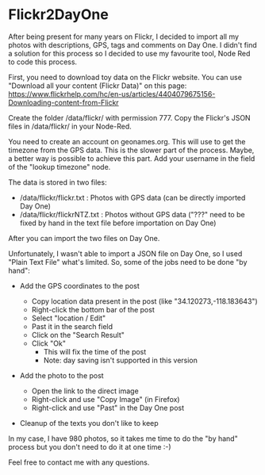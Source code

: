 # Flickr2DayOne

After being present for many years on Flickr, I decided to import all my photos with descriptions, GPS, tags and comments on Day One.
I didn't find a solution for this process so I decided to use my favourite tool, Node Red to code this process.

First, you need to download toy data on the Flickr website. You can use "Download all your content (Flickr Data)" on this page: 
https://www.flickrhelp.com/hc/en-us/articles/4404079675156-Downloading-content-from-Flickr 

Create the folder /data/flickr/ with permission 777.
Copy the Flickr's JSON files in /data/flickr/ in your Node-Red.

You need to create an account on geonames.org. This will use to get the timezone from the GPS data. This is the slower part of the process. Maybe, a better way is possible to achieve this part.
Add your username in the field of the "lookup timezone" node.

The data is stored in two files:
* /data/flickr/flickr.txt : Photos with GPS data (can be directly imported Day One)
* /data/flickr/flickrNTZ.txt : Photos without GPS data ("???" need to be fixed by hand in the text file before importation on Day One)

After you can import the two files on Day One.
  
Unfortunately, I wasn't able to import a JSON file on Day One, so I used "Plain Text File" what's limited.
So, some of the jobs need to be done "by hand":

* Add the GPS coordinates to the post
  * Copy location data present in the post (like "34.120273,-118.183643")
  * Right-click the bottom bar of the post
  * Select "location / Edit"
  * Past it in the search field
  * Click on the "Search Result"
  * Click "Ok"
    * This will fix the time of the post
    * Note: day saving isn't supported in this version
    
* Add the photo to the post
  * Open the link to the direct image
  * Right-click and use "Copy Image" (in Firefox)
  * Right-click and use "Past" in the Day One post

* Cleanup of the texts you don't like to keep
  
In my case, I have 980 photos, so it takes me time to do the "by hand" process but you don't need to do it at one time :-)

Feel free to contact me with any questions.
